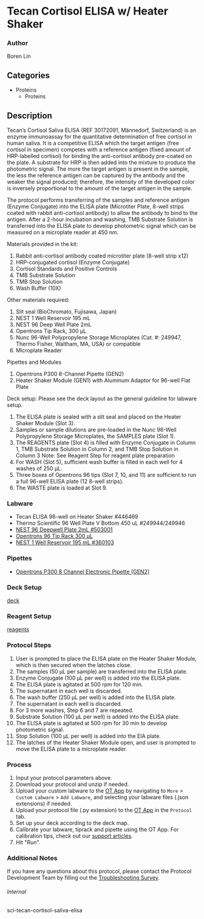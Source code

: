 # Tecan Cortisol ELISA w/ Heater Shaker


### Author
Boren Lin


## Categories
* Proteins
	* Proteins


## Description
Tecan’s Cortisol Saliva ELISA (REF 30172091, Männedorf, Switzerland) is an enzyme immunoassay for the quantitative determination of free cortisol in human saliva. It is a competitive ELISA which the target antigen (free cortisol in specimen) competes with a reference antigen (fixed amount of HRP-labelled cortisol) for binding the anti-cortisol antibody pre-coated on the plate. A substrate for HRP is then added into the mixture to produce the photometric signal. The more the target antigen is present in the sample, the less the reference antigen can be captured by the antibody and the weaker the signal produced; therefore, the intensity of the developed color is inversely proportional to the amount of the target antigen in the sample.

The protocol performs transferring of the samples and reference antigen (Enzyme Conjugate) into the ELISA plate (Microtiter Plate, 8-well strips coated with rabbit anti-cortisol antibody) to allow the antibody to bind to the antigen. After a 2-hour incubation and washing, TMB Substrate Solution is transferred into the ELISA plate to develop photometric signal which can be measured on a microplate reader at 450 nm.

Materials provided in the kit:
1.	Rabbit anti-cortisol antibody coated microtiter plate (8-well strip x12)
2.	HRP-conjugated cortisol (Enzyme Conjugate)
3.	Cortisol Standards and Positive Controls
4.	TMB Substrate Solution 
5.	TMB Stop Solution
6.	Wash Buffer (10X)

Other materials required:
1.	Slit seal (BioChromato, Fujisawa, Japan)
2.	NEST 1 Well Reservoir 195 mL 
3.	NEST 96 Deep Well Plate 2mL
4.	Opentrons Tip Rack, 300 µL
5.	Nunc 96-Well Polypropylene Storage Microplates (Cat. #: 249947, Thermo Fisher, Waltham, MA, USA) or compatible 
6.	Microplate Reader

Pipettes and Modules
1.	Opentrons P300 8-Channel Pipette (GEN2)
2.	Heater Shaker Module (GEN1) with Aluminum Adaptor for 96-well Flat Plate

Deck setup:
Please see the deck layout as the general guideline for labware setup. 
1.	The ELISA plate is sealed with a slit seal and placed on the Heater Shaker Module (Slot 3). 
2.	Samples or sample dilutions are pre-loaded in the Nunc 96-Well Polypropylene Storage Microplates, the SAMPLES plate (Slot 1).
3.	The REAGENTS plate (Slot 4) is filled with Enzyme Conjugate in Column 1, TMB Substrate Solution in Column 2, and TMB Stop Solution in Column 3
Note: See Reagent Step for reagent plate preparation
4.	For WASH (Slot 5), sufficient wash buffer is filled in each well for 4 washes of 250 μL.
5.	Three boxes of Opentrons 96 tips (Slot 7, 10, and 11) are sufficient to run a full 96-well ELISA plate (12 8-well strips).  
6.	The WASTE plate is loaded at Slot 9.



### Labware
* Tecan ELISA 96-well on Heater Shaker #446469
* Thermo Scientific 96 Well Plate V Bottom 450 uL #249944/249946
* [NEST 96 Deepwell Plate 2mL #503001](http://www.cell-nest.com/page94?product_id=101&_l=en)
* [Opentrons 96 Tip Rack 300 µL](https://shop.opentrons.com/collections/opentrons-tips/products/opentrons-300ul-tips)
* [NEST 1 Well Reservoir 195 mL #360103](http://www.cell-nest.com/page94?_l=en&product_id=102)


### Pipettes
* [Opentrons P300 8 Channel Electronic Pipette (GEN2)](https://shop.opentrons.com/8-channel-electronic-pipette/)


### Deck Setup
[deck](https://drive.google.com/open?id=19lOAqOhCQwh45I_KiY92_RhT9Nj_6pUF)


### Reagent Setup
[reagents](https://drive.google.com/open?id=1wQArSR79MN3W-F-KhSabUd8IITuvk1Uj)


### Protocol Steps

1.	User is prompted to place the ELISA plate on the Heater Shaker Module, which is then secured when the latches close.
2.	The samples (50 μL per sample) are transferred into the ELISA plate.
3.	Enzyme Conjugate (100 μL per well) is added into the ELISA plate.
4.	The ELISA plate is agitated at 500 rpm for 120 min.
5.	The supernatant in each well is discarded.
6.	The wash buffer (250 μL per well) is added into the ELISA plate. 
7.	The supernatant in each well is discarded.
8.	For 3 more washes, Step 6 and 7 are repeated.
9.	Substrate Solution (100 μL per well) is added into the ELISA plate.
10.	The ELISA plate is agitated at 500 rpm for 30 min to develop photometric signal.
11.	Stop Solution (100 μL per well) is added into the EIA plate.
12.	The latches of the Heater Shaker Module open, and user is prompted to move the ELISA plate to a microplate reader.



### Process
1. Input your protocol parameters above.
2. Download your protocol and unzip if needed.
3. Upload your custom labware to the [OT App](https://opentrons.com/ot-app) by navigating to `More` > `Custom Labware` > `Add Labware`, and selecting your labware files (.json extensions) if needed.
4. Upload your protocol file (.py extension) to the [OT App](https://opentrons.com/ot-app) in the `Protocol` tab.
5. Set up your deck according to the deck map.
6. Calibrate your labware, tiprack and pipette using the OT App. For calibration tips, check out our [support articles](https://support.opentrons.com/en/collections/1559720-guide-for-getting-started-with-the-ot-2).
7. Hit "Run".


### Additional Notes
If you have any questions about this protocol, please contact the Protocol Development Team by filling out the [Troubleshooting Survey](https://protocol-troubleshooting.paperform.co/).


###### Internal
sci-tecan-cortisol-saliva-elisa
